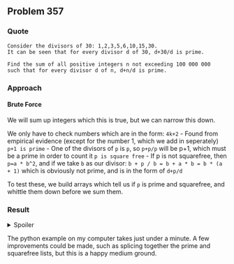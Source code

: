 ## Problem 357

### Quote

```
Consider the divisors of 30: 1,2,3,5,6,10,15,30.
It can be seen that for every divisor d of 30, d+30/d is prime.

Find the sum of all positive integers n not exceeding 100 000 000
such that for every divisor d of n, d+n/d is prime.
```

### Approach

#### Brute Force

We will sum up integers which this is true, but we can narrow this down.

We only have to check numbers which are in the form:
`4k+2` - Found from empirical evidence (except for the number 1, which we add in seperately)
`p+1 is prime` - One of the divisors of `p` is `p`, so `p+p/p` will be p+1, which must be a prime in order to count it
`p is square free` - If p is not squarefree, then `p=a * b^2`, and if we take `b` as our divisor: `b + p / b = b + a * b = b * (a + 1)` which is obviously not prime, and is in the form of `d+p/d`

To test these, we build arrays which tell us if `p` is prime and squarefree, and whittle them down before we sum them.


### Result 

<details> 
  <summary>Spoiler</summary>
	1739023853137
</details>

The python example on my computer takes just under a minute. A few improvements could be made, such as splicing together the prime and squarefree lists, but this is a happy medium ground.